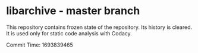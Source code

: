 # libarchive - master branch

This repository contains frozen state of the repository.
Its history is cleared. It is used only for static code
analysis with Codacy.

Commit Time: 1693839465